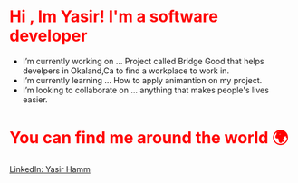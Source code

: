 <style>
  h1 {
  color:red
  }
</style>
<h1>Hi , Im Yasir! I'm a software developer</h1>

- I’m currently working on ... Project called Bridge Good that helps develpers in Okaland,Ca to find a workplace to work in.
- I’m currently learning ... How to apply animantion on my project.
- I’m looking to collaborate on ... anything that makes people's lives easier.
# You can find me around the world 🌍
<a href="">LinkedIn: Yasir Hamm </a>
